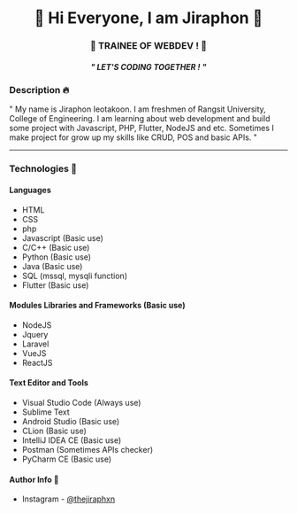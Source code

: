
<div align="center">
 <h1>🌟 Hi Everyone, I am Jiraphon 🌟</h1>
 <h3>🚀 TRAINEE OF WEBDEV ! 🚀</h3>
 <h4>
  </h4>
  <h5>" LET'S CODING TOGETHER ! "</h5>


</div>



### Description  🔥

" My name is Jiraphon Ieotakoon. I am freshmen of Rangsit University, College of Engineering. I am learning about web development and build some project with Javascript, PHP, Flutter, NodeJS and etc. Sometimes I make project for grow up my skills like CRUD, POS and basic APIs. "

---
    
    
### Technologies 🔧
#### Languages
-   HTML 
-   CSS
-   php
-   Javascript (Basic use)
-   C/C++ (Basic use)
-   Python (Basic use)
-   Java (Basic use)
-   SQL (mssql, mysqli function)
-   Flutter (Basic use)
#### Modules Libraries and Frameworks (Basic use)
-   NodeJS
-   Jquery
-   Laravel
-   VueJS
-   ReactJS
#### Text Editor and Tools
-   Visual Studio Code (Always use)
-   Sublime Text 
-   Android Studio (Basic use)
-   CLion (Basic use)
-   IntelliJ IDEA CE (Basic use)
-   Postman (Sometimes APIs checker)
-   PyCharm CE (Basic use)


#### Author Info 🔗
-   Instagram - [@thejiraphxn](https://www.instagram.com/thejiraphxn)
 
 <!-- <img src="https://github.com/thejiraphxn/thejiraphxn/blob/main/assets/meowmeme.jpeg" /> -->




